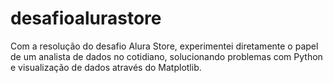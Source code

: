 # desafioalurastore
Com a resolução do desafio Alura Store, experimentei diretamente o papel de um analista de dados no cotidiano, solucionando problemas com Python e visualização de dados através do Matplotlib.
